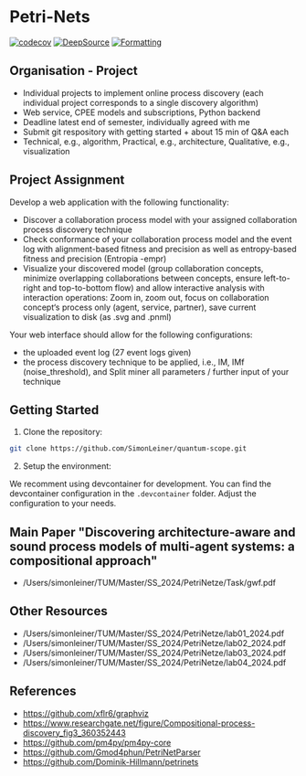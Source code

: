 # Petri-Nets

[![codecov](https://codecov.io/gh/SimonLeiner/university-petri-nets/graph/badge.svg?token=ylPOjFIKvY)](https://codecov.io/gh/SimonLeiner/university-petri-nets)
[![DeepSource](https://app.deepsource.com/gh/SimonLeiner/university-petri-nets.svg/?label=active+issues&show_trend=true&token=A94lUpOHD7gzUx7a7331vgmz)](https://app.deepsource.com/gh/SimonLeiner/university-petri-nets/)
[![Formatting](https://github.com/SimonLeiner/university-petri-nets/actions/workflows/ruff.yml/badge.svg)](https://github.com/SimonLeiner/university-petri-nets/actions/workflows/ruff.yml)

## Organisation - Project

- Individual projects to implement online process discovery (each individual project corresponds to a single discovery algorithm)
- Web service, CPEE models and subscriptions, Python backend
- Deadline latest end of semester, individually agreed with me
- Submit git respository with getting started + about 15 min of Q&A each
- Technical, e.g., algorithm, Practical, e.g., architecture, Qualitative, e.g., visualization

## Project Assignment

Develop a web application with the following functionality:

- Discover a collaboration process model with your assigned collaboration process discovery technique
- Check conformance of your collaboration process model and the event log with alignment-based fitness and precision as well as entropy-based fitness and precision (Entropia -empr)
- Visualize your discovered model (group collaboration concepts, minimize overlapping collaborations between concepts, ensure left-to-right and top-to-bottom flow) and allow interactive analysis with interaction operations: Zoom in, zoom out, focus on collaboration concept‘s process only (agent, service, partner), save current visualization to disk (as .svg
  and .pnml)

Your web interface should allow for the following configurations:

- the uploaded event log (27 event logs given)
- the process discovery technique to be applied, i.e., IM, IMf (noise_threshold), and Split miner all parameters / further input of your technique

## Getting Started

1. Clone the repository:

```bash
git clone https://github.com/SimonLeiner/quantum-scope.git
```

2. Setup the environment:

We recomment using devcontainer for development. You can find the devcontainer configuration in the `.devcontainer` folder. Adjust the configuration to your needs.

## Main Paper "Discovering architecture-aware and sound process models of multi-agent systems: a compositional approach"

- /Users/simonleiner/TUM/Master/SS_2024/PetriNetze/Task/gwf.pdf

## Other Resources

- /Users/simonleiner/TUM/Master/SS_2024/PetriNetze/lab01_2024.pdf
- /Users/simonleiner/TUM/Master/SS_2024/PetriNetze/lab02_2024.pdf
- /Users/simonleiner/TUM/Master/SS_2024/PetriNetze/lab03_2024.pdf
- /Users/simonleiner/TUM/Master/SS_2024/PetriNetze/lab04_2024.pdf

## References

- https://github.com/xflr6/graphviz
- https://www.researchgate.net/figure/Compositional-process-discovery_fig3_360352443
- https://github.com/pm4py/pm4py-core
- https://github.com/Gmod4phun/PetriNetParser
- https://github.com/Dominik-Hillmann/petrinets
